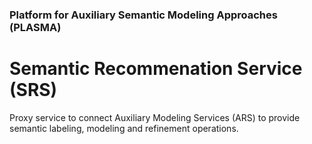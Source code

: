 ### Platform for Auxiliary Semantic Modeling Approaches (PLASMA)

# Semantic Recommenation Service (SRS)

Proxy service to connect Auxiliary Modeling Services (ARS) to provide semantic labeling, modeling and refinement operations.